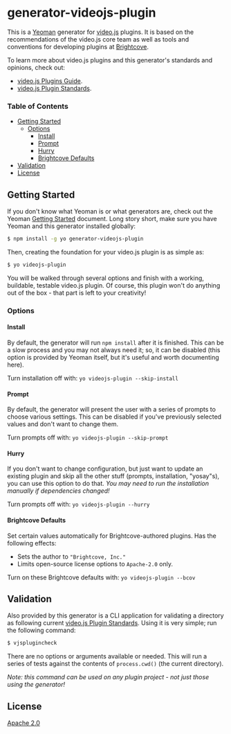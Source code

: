 # generator-videojs-plugin

This is a [Yeoman][yo] generator for [video.js][vjs] plugins. It is based on the recommendations of the video.js core team as well as tools and conventions for developing plugins at [Brightcove][bcov].

To learn more about video.js plugins and this generator's standards and opinions, check out:

- [video.js Plugins Guide][plugins-guide].
- [video.js Plugin Standards][standards].

### Table of Contents

<!-- START doctoc generated TOC please keep comment here to allow auto update -->
<!-- DON'T EDIT THIS SECTION, INSTEAD RE-RUN doctoc TO UPDATE -->


- [Getting Started](#getting-started)
  - [Options](#options)
    - [Install](#install)
    - [Prompt](#prompt)
    - [Hurry](#hurry)
    - [Brightcove Defaults](#brightcove-defaults)
- [Validation](#validation)
- [License](#license)

<!-- END doctoc generated TOC please keep comment here to allow auto update -->

## Getting Started

If you don't know what Yeoman is or what generators are, check out the Yeoman [Getting Started][getting-started] document. Long story short, make sure you have Yeoman and this generator installed globally:

```sh
$ npm install -g yo generator-videojs-plugin
```

Then, creating the foundation for your video.js plugin is as simple as:

```sh
$ yo videojs-plugin
```

You will be walked through several options and finish with a working, buildable, testable video.js plugin. Of course, this plugin won't do anything out of the box - that part is left to your creativity!

### Options

#### Install

By default, the generator will run `npm install` after it is finished. This can be a slow process and you may not always need it; so, it can be disabled (this option is provided by Yeoman itself, but it's useful and worth documenting here).

Turn installation off with: `yo videojs-plugin --skip-install`

#### Prompt

By default, the generator will present the user with a series of prompts to choose various settings. This can be disabled if you've previously selected values and don't want to change them.

Turn prompts off with: `yo videojs-plugin --skip-prompt`

#### Hurry

If you don't want to change configuration, but just want to update an existing plugin and skip all the other stuff (prompts, installation, "yosay"s), you can use this option to do that. _You may need to run the installation manually if dependencies changed!_

Turn prompts off with: `yo videojs-plugin --hurry`

#### Brightcove Defaults

Set certain values automatically for Brightcove-authored plugins. Has the following effects:

- Sets the author to `"Brightcove, Inc."`
- Limits open-source license options to `Apache-2.0` only.

Turn on these Brightcove defaults with: `yo videojs-plugin --bcov`

## Validation

Also provided by this generator is a CLI application for validating a directory as following current [video.js Plugin Standards][standards]. Using it is very simple; run the following command:

```sh
$ vjsplugincheck
```

There are no options or arguments available or needed. This will run a series of tests against the contents of `process.cwd()` (the current directory).

_Note: this command can be used on any plugin project - not just those using the generator!_

## License

[Apache 2.0][license]

[bcov]: https://www.brightcove.com/
[getting-started]: http://yeoman.io/learning/index.html
[license]: LICENSE
[plugins-guide]: https://github.com/videojs/video.js/blob/master/docs/guides/plugins.md
[standards]: docs/standards.md
[tape]: https://www.npmjs.com/package/tape
[vjs]: http://videojs.com/
[yo]: http://yeoman.io/
